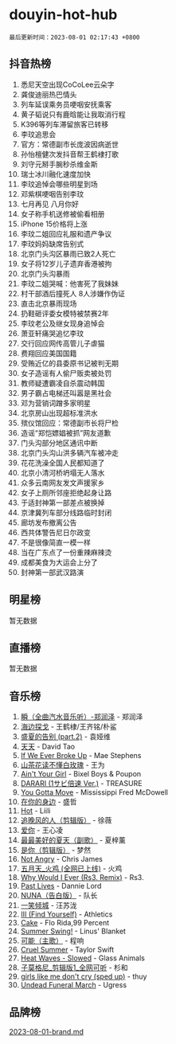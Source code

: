 # douyin-hot-hub

`最后更新时间：2023-08-01 02:17:43 +0800`

## 抖音热榜

1. 悉尼天空出现CoCoLee云朵字
1. 龚俊迪丽热巴情头
1. 列车延误乘务员哽咽安抚乘客
1. 黄子韬说只有鹿晗能让我取消行程
1. K396等列车滞留旅客已转移
1. 李玟追思会
1. 官方：常德副市长庞波因病逝世
1. 孙怡檀健次发抖音帮王鹤棣打歌
1. 刘守元掰手腕秒杀维金斯
1. 瑞士冰川融化速度加快
1. 李玟追悼会哪些明星到场
1. 邓紫棋哽咽告别李玟
1. 七月再见 八月你好
1. 女子称手机送修被偷看相册
1. iPhone 15价格将上涨
1. 李玟二姐回应礼服和遗产争议
1. 李玟妈妈缺席告别式
1. 北京门头沟区暴雨已致2人死亡
1. 女子将12岁儿子遗弃香港被拘
1. 北京门头沟暴雨
1. 李玟二姐哭喊：他害死了我妹妹
1. 村干部酒后撞死人 8人涉嫌作伪证
1. 直击北京暴雨现场
1. 扔鞋砸评委女模特被禁赛2年
1. 李玟老公及继女现身追悼会
1. 萧亚轩痛哭追忆李玟
1. 交行回应网传高管儿子虐猫
1. 费翔回应美国国籍
1. 受贿近亿的县委原书记被判无期
1. 女子造谣有人偷尸贩卖被处罚
1. 教师疑遭霸凌自杀震动韩国
1. 男子霸占电梯还叫嚣是黑社会
1. 邓为营销词蹭多家明星
1. 北京房山出现超标准洪水
1. 殡仪馆回应：常德副市长将尸检
1. 造谣“郑恺嫖娼被抓”网友道歉
1. 门头沟部分地区通讯中断
1. 北京门头沟山洪多辆汽车被冲走
1. 花花洗澡全国人民都知道了
1. 北京小清河桥坍塌无人落水
1. 众多云南网友发文声援家乡
1. 女子上厕所邻座拒绝起身让路
1. 于适封神第一部差点被换掉
1. 京津冀列车部分线路临时封闭
1. 廊坊发布撤离公告
1. 西共体警告尼日尔政变
1. 不是很像简直一模一样
1. 当在广东点了一份重辣麻辣烫
1. 成都美食为大运会上分了
1. 封神第一部武汉路演

## 明星榜

暂无数据

## 直播榜

暂无数据

## 音乐榜

1. [瞬（全曲汽水音乐听）-郑润泽](https://sf3-cdn-tos.douyinstatic.com/obj/tos-cn-ve-2774/o4Vb9eJZClCZTnRQYy0BRSeHGrDtrkrQgIBvQt) - 郑润泽
1. [海边探戈](https://sf3-cdn-tos.douyinstatic.com/obj/tos-cn-ve-2774/os9gE0VQCGqt6VQkZDyBBYvfSDY0QFe3vVmubn) - 王鹤棣/王齐铭/朴鲨
1. [盛夏的告别 (part.2)](https://sf6-cdn-tos.douyinstatic.com/obj/tos-cn-ve-2774/o4fZOFNyVBU1AUyOhNq0CsjAoouNMPY1WXwwIz) - 袁娅维
1. [天天](https://sf3-cdn-tos.douyinstatic.com/obj/tos-cn-ve-2774/6b075c4856e34a60a1ef022c4a80dec5) - David Tao
1. [If We Ever Broke Up](https://sf6-cdn-tos.douyinstatic.com/obj/tos-cn-ve-2774/o8onj5HDk0ImtBmO0URBfeyCDXQJMYkQ1gb8Zy) - Mae Stephens
1. [山茶花读不懂白玫瑰](https://sf3-cdn-tos.douyinstatic.com/obj/tos-cn-ve-2774/osfn8B7DktrRHEPJgPCfDbw7QDQEkwC16BxZg9) - 王为
1. [Ain't Your Girl](https://sf6-cdn-tos.douyinstatic.com/obj/tos-cn-ve-2774/3c051e231f0e4668b9039529290acfad) - Bixel Boys & Poupon
1. [DARARI (1サビ倍速 Ver.)](https://sf6-cdn-tos.douyinstatic.com/obj/tos-cn-ve-2774/4176f3bb6e03443f8f26920dcf1676de) - TREASURE
1. [You Gotta Move](https://sf6-cdn-tos.douyinstatic.com/obj/tos-cn-ve-2774/a2b672af67514106b25cdfd6f1a8aad2) - Mississippi Fred McDowell
1. [在你的身边](https://sf6-cdn-tos.douyinstatic.com/obj/tos-cn-ve-2774/9dce2ee6c9f84c17a6d68458730d7ae8) - 盛哲
1. [Hot](https://sf6-cdn-tos.douyinstatic.com/obj/tos-cn-ve-2774/a63be641febf4335a8996c8a877dee1c) - Liili
1. [追晚风的人（剪辑版）](https://sf3-cdn-tos.douyinstatic.com/obj/tos-cn-ve-2774/560835060af84ac29cd5c12e2a98f7eb) - 徐薇
1. [爱你](https://sf3-cdn-tos.douyinstatic.com/obj/tos-cn-ve-2774/738d8b240f1e4519b44cf31c84e02e24) - 王心凌
1. [最最美好的夏天（副歌）](https://sf3-cdn-tos.douyinstatic.com/obj/tos-cn-ve-2774/o4FMghDLZkPIkCutdrsXlbTHcaZztBfeCp9AFS) - 夏梓薰
1. [是你（剪辑版）](https://sf3-cdn-tos.douyinstatic.com/obj/tos-cn-ve-2774/46019dae783c4c969944217fe1cfafc4) - 梦然
1. [Not Angry](https://sf3-cdn-tos.douyinstatic.com/obj/tos-cn-ve-2774/651f30a826dc43cbb6becf6b048f9541) - Chris James
1. [五月天_火鸡 (全网已上线)](https://sf3-cdn-tos.douyinstatic.com/obj/tos-cn-ve-2774/oEtOMSQZstjlJ4nfBEgeqN29IbWjkmDBrFtF2C) - 火鸡
1. [Why Would I Ever (Rs3. Remix)](https://sf3-cdn-tos.douyinstatic.com/obj/tos-cn-ve-2774/oQNX0xZhO8IXeCRjCJQUZzkfQNLi2ItDAzEBgz) - Rs3.
1. [Past Lives](https://sf3-cdn-tos.douyinstatic.com/obj/tos-cn-ve-2774/ogYlDILYgrSZCgt2kWw2yf8etMBNQ1baBy7ono) - Dannie Lord
1. [NUNA（告白版）](https://sf3-cdn-tos.douyinstatic.com/obj/tos-cn-ve-2774/a65828cbd8ce41a78a430a58b49f4feb) - 队长
1. [ 一笑倾城](https://sf3-cdn-tos.douyinstatic.com/obj/tos-cn-ve-2774/cb539248cc6e4add8fdc39683808c267) - 汪苏泷
1. [III (Find Yourself)](https://sf3-cdn-tos.douyinstatic.com/obj/tos-cn-ve-2774/3b9e482a6da74de29fd5e2440e4373b4) - Athletics
1. [Cake](https://sf3-cdn-tos.douyinstatic.com/obj/tos-cn-ve-2774/3545db16eba4434c853ab891b2b752af) - Flo Rida,99 Percent
1. [Summer Swing!](https://sf6-cdn-tos.douyinstatic.com/obj/tos-cn-ve-2774/o4OXw1ebzHDNqgDCCen3XY8fourbAFJIRO91Ua) - Linus' Blanket
1. [可能（主歌）](https://sf3-cdn-tos.douyinstatic.com/obj/tos-cn-ve-2774/f4ff308363e14823a02b84fe41ce7469) - 程响
1. [Cruel Summer](https://sf3-cdn-tos.douyinstatic.com/obj/tos-cn-ve-2774/b35ad770e6d4495abefaa493fa46b555) - Taylor Swift
1. [Heat Waves - Slowed](https://sf3-cdn-tos.douyinstatic.com/obj/tos-cn-ve-2774/33ae40aabc74454290a7455b79ee70f6) - Glass Animals
1. [子莫格尼_剪辑版1_全网可听](https://sf3-cdn-tos.douyinstatic.com/obj/tos-cn-ve-2774/okgjBiZZDqmeFfACngDQ48okZJ9knBMDtbwo8Q) - 杉和
1. [girls like me don't cry (sped up)](https://sf6-cdn-tos.douyinstatic.com/obj/tos-cn-ve-2774/oYoALuZBJqhz3LCJO1isaTN7WNAfdXhywIUMSg) - thuy
1. [Undead Funeral March](https://sf6-cdn-tos.douyinstatic.com/obj/tos-cn-ve-2774/3b2008ca604a4559b341e8583e6ce0fc) - Ugress

## 品牌榜

[2023-08-01-brand.md](2023-08-01-brand.md)
